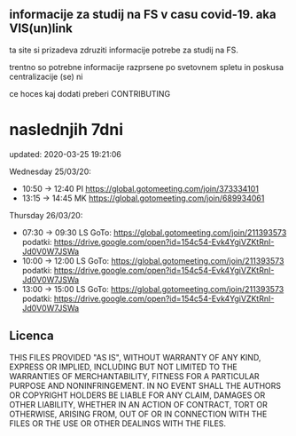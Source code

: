 ## informacije za studij na FS v casu covid-19. aka VIS(un)link
ta site si prizadeva zdruziti informacije potrebe za studij na FS. 

trentno so potrebne informacije razprsene po svetovnem spletu in poskusa centralizacije (se) ni

ce hoces kaj dodati preberi CONTRIBUTING

# naslednjih 7dni
updated: 2020-03-25 19:21:06

Wednesday 25/03/20:
 - 10:50 -> 12:40
	PI https://global.gotomeeting.com/join/373334101
 - 13:15 -> 14:45
	MK https://global.gotomeeting.com/join/689934061

Thursday 26/03/20:
 - 07:30 -> 09:30
	LS GoTo: https://global.gotomeeting.com/join/211393573 podatki: https://drive.google.com/open?id=154c54-Evk4YgiVZKtRnI-Jd0V0W7JSWa
 - 10:00 -> 12:00
	LS GoTo: https://global.gotomeeting.com/join/211393573 podatki: https://drive.google.com/open?id=154c54-Evk4YgiVZKtRnI-Jd0V0W7JSWa
 - 13:00 -> 15:00
	LS GoTo: https://global.gotomeeting.com/join/211393573 podatki: https://drive.google.com/open?id=154c54-Evk4YgiVZKtRnI-Jd0V0W7JSWa
## Licenca
THIS FILES PROVIDED "AS IS", WITHOUT WARRANTY OF ANY KIND, EXPRESS OR
IMPLIED, INCLUDING BUT NOT LIMITED TO THE WARRANTIES OF MERCHANTABILITY,
FITNESS FOR A PARTICULAR PURPOSE AND NONINFRINGEMENT. IN NO EVENT SHALL THE
AUTHORS OR COPYRIGHT HOLDERS BE LIABLE FOR ANY CLAIM, DAMAGES OR OTHER
LIABILITY, WHETHER IN AN ACTION OF CONTRACT, TORT OR OTHERWISE, ARISING FROM,
OUT OF OR IN CONNECTION WITH THE FILES OR THE USE OR OTHER DEALINGS WITH THE FILES.

